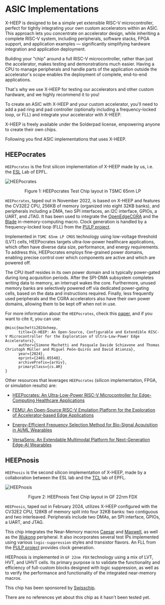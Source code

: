 # ASIC Implementations

X-HEEP is designed to be a simple yet extensible RISC-V microcontroller, perfect for tightly integrating your own custom accelerators within an ASIC.  This approach lets you concentrate on accelerator design, while inheriting a complete RISC-V system, including peripherals, software stacks, FPGA support, and application examples — significantly simplifying hardware integration and application deployment.

Building your "chip" around a full RISC-V microcontroller, rather than just the accelerator, makes testing and demonstrations much easier.  Having a CPU to manage peripherals and handle parts of the application outside the accelerator's scope enables the deployment of complete, end-to-end applications.

That's why we use X-HEEP for testing our accelerators and other custom hardware, and we highly recommend it to you!

To create an ASIC with X-HEEP and your custom accelerator, you'll need to add a pad ring and pad controller (optionally including a frequency-locked loop, or FLL) and integrate your accelerator with X-HEEP.

X-HEEP is freely available under the Solderpad license, empowering anyone to create their own chips.

Following you find ASIC implementations that uses X-HEEP.

## HEEPocrates

``HEEPocrates`` is the first silicon implementation of X-HEEP made by us, i.e. the [ESL](https://www.epfl.ch/labs/esl/) Lab of EPFL.

![HEEPocrates](/images/chips/heepocrates.png)

<p  align="center">Figure 1: HEEPocrates Test Chip layout in TSMC 65nm LP </p>


`HEEPocrates`, taped out in November 2022, is based on X-HEEP and features the CV32E2 CPU, 256KB of memory (organized into eight 32KB banks), and peripherals including a DMA, two SPI interfaces, an I2C interface, GPIOs, a UART, and JTAG.
It has been used to integrate the [OpenEdgeCGRA](https://github.com/esl-epfl/OpenEdgeCGRA) and the [Blade](https://ieeexplore.ieee.org/stamp/stamp.jsp?tp=&arnumber=8988198) in-memory-computing macro.
Clock generation is handled by a frequency-locked loop (FLL) from the [PULP project](https://pulp-platform.org/index.html).

Implemented in `TSMC 65nm LP CMOS` technology using low-voltage threshold (LVT) cells, HEEPocrates targets ultra-low-power healthcare applications, which often have diverse data size, performance, and energy requirements. To address this, HEEPocrates employs fine-grained power domains, enabling precise control over which components are active and which are powered off.

The CPU itself resides in its own power domain and is typically power-gated during long acquisition periods.
After the SPI-DMA subsystem completes writing data to memory, an interrupt wakes the core. Furthermore, unused memory banks are selectively powered off via dedicated power-gating cells, based on the data and instructions required.
Finally, less frequently used peripherals and the CGRA accelerators also have their own power domains, allowing them to be kept off when not in use.

For more information about the `HEEPocrates`, check this [paper](https://arxiv.org/pdf/2401.05548), and if you want to cite it, you can use:

```
@misc{machetti2024xheep,
      title={X-HEEP: An Open-Source, Configurable and Extendible RISC-V Microcontroller for the Exploration of Ultra-Low-Power Edge Accelerators},
      author={Simone Machetti and Pasquale Davide Schiavone and Thomas Christoph Müller and Miguel Peón-Quirós and David Atienza},
      year={2024},
      eprint={2401.05548},
      archivePrefix={arXiv},
      primaryClass={cs.AR}
}
```

Other resources that leverages `HEEPocrates` (silicon implementation, FPGA, or simulation results) are:

- [HEEPocrates: An Ultra-Low-Power RISC-V Microcontroller for Edge-Computing Healthcare Applications](https://infoscience.epfl.ch/entities/publication/16ef81ae-dfa1-46fc-8059-73d8ba850fd2)

- [FEMU: An Open-Source RISC-V Emulation Platform for the Exploration of Accelerator-based Edge Applications](https://infoscience.epfl.ch/server/api/core/bitstreams/6f71b055-1cde-45b9-8153-456ee6702045/content)

- [Energy-Efficient Frequency Selection Method for Bio-Signal Acquisition in AI/ML Wearables](https://dl.acm.org/doi/pdf/10.1145/3665314.3670815)

- [VersaSens: An Extendable Multimodal Platform for Next-Generation Edge-AI Wearables](https://ieeexplore.ieee.org/stamp/stamp.jsp?tp=&arnumber=10669834)


## HEEPnosis

``HEEPnosis`` is the second silicon implementation of X-HEEP, made by a collaboration between the ESL lab and the 
[TCL](https://www.epfl.ch/labs/tcl/) lab of EPFL.

![HEEPnosis](/images/chips/heepnosis.png)

<p  align="center">Figure 2: HEEPnosis Test Chip layout in GF 22nm FDX </p>

`HEEPnosis`, taped out in February 2024, utilizes X-HEEP configured with the CV32E2 CPU, 128KB of memory split into four 32KB banks: two contiguous and two interleaved. Peripherals include two DMAs, an SPI interface, GPIOs, a UART, and JTAG.

This chip integrates the Near-Memory macros [Caesar](https://arxiv.org/pdf/2406.14263) and [Maxwell](https://infoscience.epfl.ch/entities/publication/308a11b1-45dc-4bdf-ba04-b7ca35a03bad), as well as the [Wukong](https://ieeexplore.ieee.org/stamp/stamp.jsp?tp=&arnumber=10682670) peripheral. It also incorporates several test IPs implemented using various `logic-suppression` styles and transistor flavors. An FLL from the [PULP project](https://pulp-platform.org/index.html) provides clock generation.

HEEPnosis is implemented in `GF 22nm FDX` technology using a mix of LVT, HVT, and UHVT cells. Its primary purpose is to validate the functionality and efficiency of full-custom blocks designed with logic suppression, as well as to verify the performance and functionality of the integrated near-memory macros.

This chip has been sponsored by [Swisschip](https://swisschips.ethz.ch/).

There are no references yet about this chip as it hasn't been tested yet.

